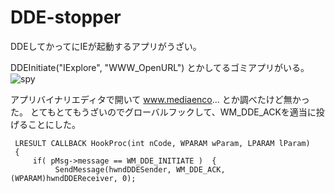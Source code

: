 DDE-stopper
===========

DDEしてかってにIEが起動するアプリがうざい。

DDEInitiate("IExplore", "WWW_OpenURL") とかしてるゴミアプリがいる。
![spy](https://raw.github.com/katakk/DDE-stopper/master/spy.png)  

アプリバイナリエディタで開いて www.mediaenco... とか調べたけど無かった。
とてもとてもうざいのでグローバルフックして、WM_DDE_ACKを適当に投げることにした。

     LRESULT CALLBACK HookProc(int nCode, WPARAM wParam, LPARAM lParam)
     {
         if( pMsg->message == WM_DDE_INITIATE )  {
              SendMessage(hwndDDESender, WM_DDE_ACK, (WPARAM)hwndDDEReceiver, 0);   
     
     
